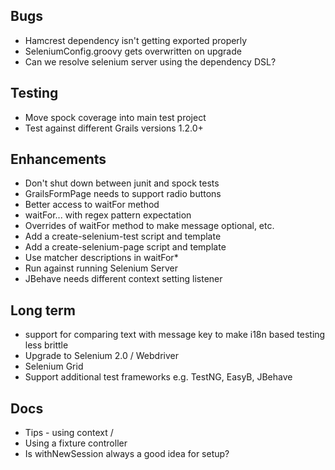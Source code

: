## Bugs
* Hamcrest dependency isn't getting exported properly
* SeleniumConfig.groovy gets overwritten on upgrade
* Can we resolve selenium server using the dependency DSL?

## Testing
* Move spock coverage into main test project
* Test against different Grails versions 1.2.0+

## Enhancements
* Don't shut down between junit and spock tests
* GrailsFormPage needs to support radio buttons
* Better access to waitFor method
* waitFor... with regex pattern expectation
* Overrides of waitFor method to make message optional, etc.
* Add a create-selenium-test script and template
* Add a create-selenium-page script and template
* Use matcher descriptions in waitFor*
* Run against running Selenium Server
* JBehave needs different context setting listener

## Long term
* support for comparing text with message key to make i18n based testing less brittle
* Upgrade to Selenium 2.0 / Webdriver
* Selenium Grid
* Support additional test frameworks e.g. TestNG, EasyB, JBehave

## Docs
* Tips - using context /
* Using a fixture controller
* Is withNewSession always a good idea for setup?